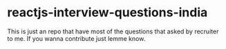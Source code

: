 # reactjs-interview-questions-india
This is just an repo that have most of the questions that asked by recruiter to me. If you wanna contribute just lemme know.
